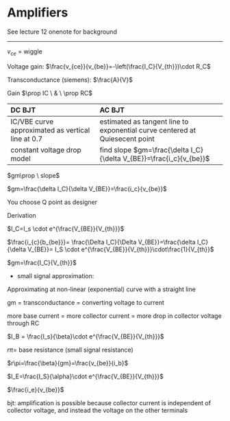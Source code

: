 # Amplifiers

See lecture 12 onenote for background

---

$v_{ce}$ = wiggle

Voltage gain: $\frac{v_{ce}}{v_{be}}=-\left(\frac{I_C}{V_{th}})\cdot R_C$

Transconductance (siemens): $\frac{A}{V}$

Gain $\prop IC \ & \ \prop RC$

| DC BJT | AC BJT|
| :---- | :---- |
| IC/VBE curve approximated as vertical line at 0.7 | estimated as tangent line to exponential curve centered at Quiesecent point |
| constant voltage drop model | find slope $gm=\frac{\delta I_C}{\delta V_{BE}}=\frac{i_c}{v_{be}}$ |

$gm\prop \ slope$

$gm=\frac{\delta I_C}{\delta V_{BE}}=\frac{i_c}{v_{be}}$ 

You choose Q point as designer


Derivation

$I_C=I_s \cdot e^{\frac{V_{BE}}{V_{th}}}$

$\frac{i_{c}{b_{be}}}= \frac{\Delta I_C}{\Delta V_{BE}}=\frac{\delta I_C}{\delta V_{BE}}= I_S \cdot e^{\frac{V_{BE}}{V_{th}}}\cdot\frac{1}{V_{th}}$

$gm=\frac{I_C}{V_{th}}$

- small signal approximation:

Approximating at non-linear (exponential) curve with a straight line

gm = transconductance = converting voltage to current

more base current = more collector current = more drop in collector voltage through RC

$I_B = \frac{I_s}{\beta}\cdot e^{\frac{V_{BE}}{V_{th}}}$

$r\pi$= base resistance (small signal resistance)

$r\pi=\frac{\beta}{gm}=\frac{v_{be}}{i_b}$

$I_E=\frac{I_S}{\alpha}\cdot e^{\frac{V_{BE}}{V_{th}}}$

$\frac{i_e}{v_{be}}$

bjt: amplification is possible because collector current is independent of collector voltage, and instead the voltage on the other terminals


